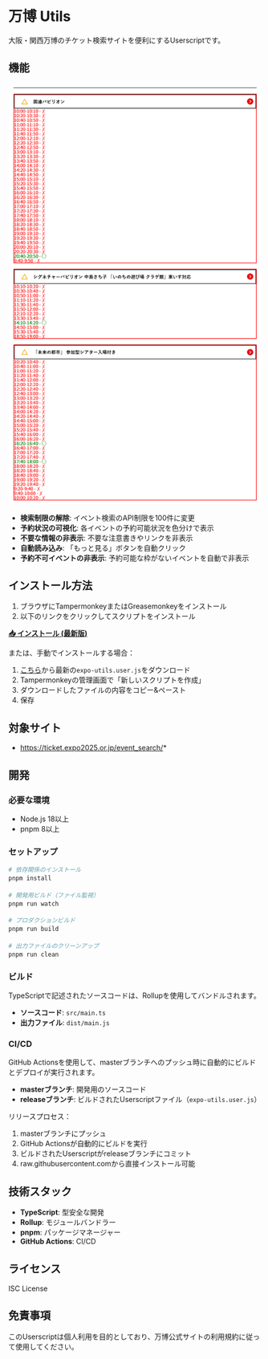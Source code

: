 # 万博 Utils

大阪・関西万博のチケット検索サイトを便利にするUserscriptです。

## 機能

![alt text](image.png)

- **検索制限の解除**: イベント検索のAPI制限を100件に変更
- **予約状況の可視化**: 各イベントの予約可能状況を色分けで表示
- **不要な情報の非表示**: 不要な注意書きやリンクを非表示
- **自動読み込み**: 「もっと見る」ボタンを自動クリック
- **予約不可イベントの非表示**: 予約可能な枠がないイベントを自動で非表示

## インストール方法

1. ブラウザにTampermonkeyまたはGreasemonkeyをインストール
2. 以下のリンクをクリックしてスクリプトをインストール

**[📥 インストール (最新版)](https://raw.githubusercontent.com/o-tr/expo-utils/release/expo-utils.user.js)**

または、手動でインストールする場合：

1. [こちら](https://raw.githubusercontent.com/o-tr/expo-utils/release/expo-utils.user.js)から最新の`expo-utils.user.js`をダウンロード
2. Tampermonkeyの管理画面で「新しいスクリプトを作成」
3. ダウンロードしたファイルの内容をコピー&ペースト
4. 保存

## 対象サイト

- https://ticket.expo2025.or.jp/event_search/*

## 開発

### 必要な環境

- Node.js 18以上
- pnpm 8以上

### セットアップ

```bash
# 依存関係のインストール
pnpm install

# 開発用ビルド（ファイル監視）
pnpm run watch

# プロダクションビルド
pnpm run build

# 出力ファイルのクリーンアップ
pnpm run clean
```

### ビルド

TypeScriptで記述されたソースコードは、Rollupを使用してバンドルされます。

- **ソースコード**: `src/main.ts`
- **出力ファイル**: `dist/main.js`

### CI/CD

GitHub Actionsを使用して、masterブランチへのプッシュ時に自動的にビルドとデプロイが実行されます。

- **masterブランチ**: 開発用のソースコード
- **releaseブランチ**: ビルドされたUserscriptファイル（`expo-utils.user.js`）

リリースプロセス：
1. masterブランチにプッシュ
2. GitHub Actionsが自動的にビルドを実行
3. ビルドされたUserscriptがreleaseブランチにコミット
4. raw.githubusercontent.comから直接インストール可能

## 技術スタック

- **TypeScript**: 型安全な開発
- **Rollup**: モジュールバンドラー
- **pnpm**: パッケージマネージャー
- **GitHub Actions**: CI/CD

## ライセンス

ISC License

## 免責事項

このUserscriptは個人利用を目的としており、万博公式サイトの利用規約に従って使用してください。